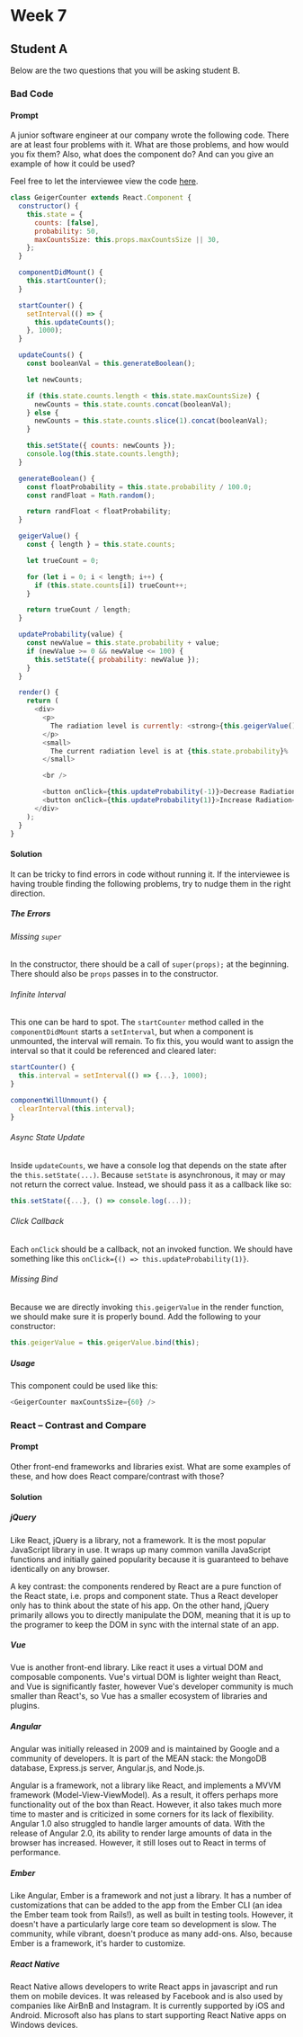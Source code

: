 # Week 7

## Student A

Below are the two questions that you will be asking student B.

### Bad Code

#### Prompt

A junior software engineer at our company wrote the following code.
There are at least four problems with it. What are those problems, and
how would you fix them? Also, what does the component do? And can you
give an example of how it could be used?

Feel free to let the interviewee view the code
[here][geiger-code-excerpt].

```js
class GeigerCounter extends React.Component {
  constructor() {
    this.state = {
      counts: [false],
      probability: 50,
      maxCountsSize: this.props.maxCountsSize || 30,
    };
  }

  componentDidMount() {
    this.startCounter();
  }

  startCounter() {
    setInterval(() => {
      this.updateCounts();
    }, 1000);
  }

  updateCounts() {
    const booleanVal = this.generateBoolean();

    let newCounts;

    if (this.state.counts.length < this.state.maxCountsSize) {
      newCounts = this.state.counts.concat(booleanVal);
    } else {
      newCounts = this.state.counts.slice(1).concat(booleanVal);
    }

    this.setState({ counts: newCounts });
    console.log(this.state.counts.length);
  }

  generateBoolean() {
    const floatProbability = this.state.probability / 100.0;
    const randFloat = Math.random();

    return randFloat < floatProbability;
  }

  geigerValue() {
    const { length } = this.state.counts;

    let trueCount = 0;

    for (let i = 0; i < length; i++) {
      if (this.state.counts[i]) trueCount++;
    }

    return trueCount / length;
  }

  updateProbability(value) {
    const newValue = this.state.probability + value;
    if (newValue >= 0 && newValue <= 100) {
      this.setState({ probability: newValue });
    }
  }

  render() {
    return (
      <div>
        <p>
          The radiation level is currently: <strong>{this.geigerValue()}</strong>
        </p>
        <small>
          The current radiation level is at {this.state.probability}%
        </small>

        <br />

        <button onClick={this.updateProbability(-1)}>Decrease Radiation</button>
        <button onClick={this.updateProbability(1)}>Increase Radiation</button>
      </div>
    );
  }
}
```

[geiger-code-excerpt]: ../../code-excerpts/geiger-counter.md

#### Solution

It can be tricky to find errors in code without running it. If the
interviewee is having trouble finding the following problems, try to
nudge them in the right direction.

##### The Errors

###### Missing `super`

In the constructor, there should be a call of `super(props);` at the
beginning. There should also be `props` passes in to the constructor.

###### Infinite Interval

This one can be hard to spot. The `startCounter` method called in the
`componentDidMount` starts a `setInterval`, but when a component is
unmounted, the interval will remain. To fix this, you would want to
assign the interval so that it could be referenced and cleared later:

```js
startCounter() {
  this.interval = setInterval(() => {...}, 1000);
}

componentWillUnmount() {
  clearInterval(this.interval);
}
```

###### Async State Update

Inside `updateCounts`, we have a console log that depends on the state
after the `this.setState(...)`. Because `setState` is asynchronous, it
may or may not return the correct value. Instead, we should pass it as a
callback like so:

```js
this.setState({...}, () => console.log(...));
```

###### Click Callback

Each `onClick` should be a callback, not an invoked function. We should
have something like this `onClick={() => this.updateProbability(1)}`.

###### Missing Bind

Because we are directly invoking `this.geigerValue` in the render
function, we should make sure it is properly bound. Add the following
to your constructor:

```js
this.geigerValue = this.geigerValue.bind(this);
```

##### Usage

This component could be used like this:

```js
<GeigerCounter maxCountsSize={60} />
```

### React – Contrast and Compare

#### Prompt

Other front-end frameworks and libraries exist. What are some examples
of these, and how does React compare/contrast with those?

#### Solution

##### jQuery

Like React, jQuery is a library, not a framework. It is the most popular
JavaScript library in use. It wraps up many common vanilla JavaScript
functions and initially gained popularity because it is guaranteed to
behave identically on any browser.

A key contrast: the components rendered by React are a pure function of
the React state, i.e. props and component state. Thus a React developer
only has to think about the state of his app. On the other hand, jQuery
primarily allows you to directly manipulate the DOM, meaning that it is
up to the programer to keep the DOM in sync with the internal state of
an app.

##### Vue

Vue is another front-end library. Like react it uses a virtual DOM and
composable components. Vue's virtual DOM is lighter weight than React,
and Vue is significantly faster, however Vue's developer community is
much smaller than React's, so Vue has a smaller ecosystem of libraries
and plugins.

##### Angular

Angular was initially released in 2009 and is maintained by Google and a
community of developers. It is part of the MEAN stack: the MongoDB
database, Express.js server, Angular.js, and Node.js.

Angular is a framework, not a library like React, and implements a MVVM
framework (Model-View-ViewModel). As a result, it offers perhaps more
functionality out of the box than React. However, it also takes much
more time to master and is criticized in some corners for its lack of
flexibility. Angular 1.0 also struggled to handle larger amounts of
data. With the release of Angular 2.0, its ability to render large
amounts of data in the browser has increased. However, it still loses
out to React in terms of performance.

##### Ember

Like Angular, Ember is a framework and not just a library. It has a
number of customizations that can be added to the app from the Ember CLI
(an idea the Ember team took from Rails!), as well as built in testing
tools. However, it doesn't have a particularly large core team so
development is slow. The community, while vibrant, doesn't produce as
many add-ons. Also, because Ember is a framework, it's harder to
customize.

##### React Native

React Native allows developers to write React apps in javascript and run
them on mobile devices. It was released by Facebook and is also used by
companies like AirBnB and Instagram. It is currently supported by iOS
and Android. Microsoft also has plans to start supporting React Native
apps on Windows devices.
